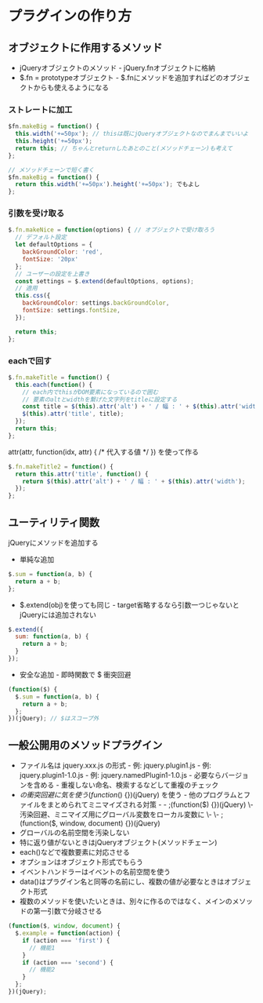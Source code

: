 # プラグインの作り方

## オブジェクトに作用するメソッド
* jQueryオブジェクトのメソッド
\- jQuery.fnオブジェクトに格納
* $.fn = prototypeオブジェクト
\- $.fnにメソッドを追加すればどのオブジェクトからも使えるようになる

### ストレートに加工
```js
$fn.makeBig = function() {
  this.width('+=50px'); // thisは既にjQueryオブジェクトなのでまんまでいいよ
  this.height('+=50px');
  return this; // ちゃんとreturnしたあとのこと(メソッドチェーン)も考えて
};

// メソッドチェーンで短く書く
$fn.makeBig = function() {
  return this.width('+=50px').height('+=50px'); でもよし
};
```

### 引数を受け取る
```js
$.fn.makeNice = function(options) { // オブジェクトで受け取ろう
  // デフォルト設定
  let defaultOptions = {
    backGroundColor: 'red',
    fontSize: '20px'
  };
  // ユーザーの設定を上書き
  const settings = $.extend(defaultOptions, options);
  // 適用
  this.css({
    backGroundColor: settings.backGroundColor,
    fontSize: settings.fontSize,
  });

  return this;
};
```

### eachで回す

```js
$.fn.makeTitle = function() {
  this.each(function() {
    // each内でthisがDOM要素になっているので囲む
    // 要素のaltとwidthを繋げた文字列をtitleに設定する
    const title = $(this).attr('alt') + ' / 幅 : ' + $(this).attr('width');
    $(this).attr('title', title);
  });
  return this;
};
```
attr(attr, function(idx, attr) { /* 代入する値 */ }) を使って作る

```js
$.fn.makeTitle2 = function() {
  return this.attr('title', function() {
    return $(this).attr('alt') + ' / 幅 : ' + $(this).attr('width');
  });
};
```

## ユーティリティ関数

jQueryにメソッドを追加する

* 単純な追加
```js
$.sum = function(a, b) {
  return a + b;
};
```

* $.extend(obj)を使っても同じ
\- target省略するなら引数一つじゃないとjQueryには追加されない
```js
$.extend({
  sum: function(a, b) {
    return a + b;
  }
});
```

* 安全な追加
\- 即時関数で $ 衝突回避
```js
(function($) {
  $.sum = function(a, b) {
    return a + b;
  };
})(jQuery); // $はスコープ外
```

## 一般公開用のメソッドプラグイン

* ファイル名は jquery.xxx.js の形式
\- 例: jquery.plugin1.js
\- 例: jquery.plugin1-1.0.js
\- 例: jquery.namedPlugin1-1.0.js
\- 必要ならバージョンを含める
\- 重複しない命名、検索するなどして重複のチェック
* $の衝突回避に気を使う (function($) {})(jQuery) を使う
\- 他のプログラムとファイルをまとめられてミニマイズされる対策
\- \- ;(function($) {})(jQuery)
\- 汚染回避、ミニマイズ用にグローバル変数をローカル変数に
\- \- ;(function($, window, document) {})(jQuery)
* グローバルの名前空間を汚染しない
* 特に返り値がないときはjQueryオブジェクト(メソッドチェーン)
* each()などで複数要素に対応させる
* オプションはオブジェクト形式でもらう
* イベントハンドラーはイベントの名前空間を使う
* data()はプラグイン名と同等の名前にし、複数の値が必要なときはオブジェクト形式
* 複数のメソッドを使いたいときは、別々に作るのではなく、メインのメソッドの第一引数で分岐させる

```js
(function($, window, document) {
  $.example = function(action) {
    if (action === 'first') {
      // 機能1
    }
    if (action === 'second') {
      // 機能2
    }
  };
})(jQuery);
```
